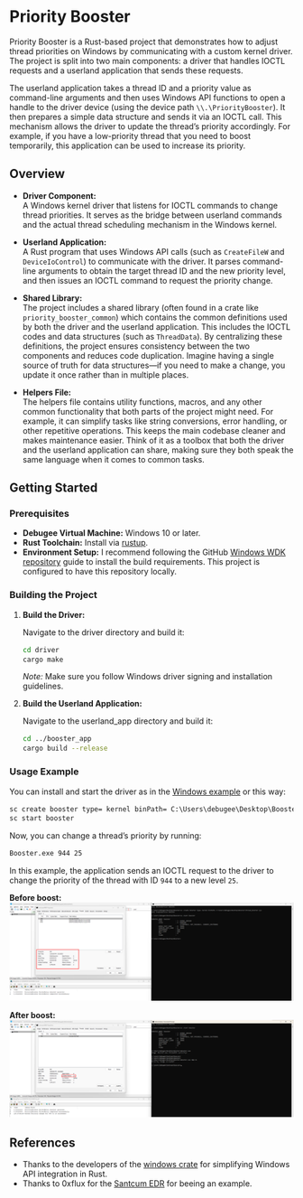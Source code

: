 # Priority Booster

Priority Booster is a Rust-based project that demonstrates how to adjust thread priorities on Windows by communicating with a custom kernel driver. The project is split into two main components: a driver that handles IOCTL requests and a userland application that sends these requests.

The userland application takes a thread ID and a priority value as command-line arguments and then uses Windows API functions to open a handle to the driver device (using the device path `\\.\PriorityBooster`). It then prepares a simple data structure and sends it via an IOCTL call. This mechanism allows the driver to update the thread’s priority accordingly. For example, if you have a low-priority thread that you need to boost temporarily, this application can be used to increase its priority.

## Overview

- **Driver Component:**  
    A Windows kernel driver that listens for IOCTL commands to change thread priorities. It serves as the bridge between userland commands and the actual thread scheduling mechanism in the Windows kernel.
    
- **Userland Application:**  
    A Rust program that uses Windows API calls (such as `CreateFileW` and `DeviceIoControl`) to communicate with the driver. It parses command-line arguments to obtain the target thread ID and the new priority level, and then issues an IOCTL command to request the priority change.
    
- **Shared Library:**  
    The project includes a shared library (often found in a crate like `priority_booster_common`) which contains the common definitions used by both the driver and the userland application. This includes the IOCTL codes and data structures (such as `ThreadData`). By centralizing these definitions, the project ensures consistency between the two components and reduces code duplication. Imagine having a single source of truth for data structures—if you need to make a change, you update it once rather than in multiple places.
    
- **Helpers File:**  
    The helpers file contains utility functions, macros, and any other common functionality that both parts of the project might need. For example, it can simplify tasks like string conversions, error handling, or other repetitive operations. This keeps the main codebase cleaner and makes maintenance easier. Think of it as a toolbox that both the driver and the userland application can share, making sure they both speak the same language when it comes to common tasks.
    

## Getting Started

### Prerequisites

- **Debugee Virtual Machine:** Windows 10 or later.
- **Rust Toolchain:** Install via [rustup](https://rustup.rs/).
- **Environment Setup:** I recommend following the GitHub [Windows WDK repository](https://github.com/microsoft/windows-drivers-rs/tree/main) guide to install the build requirements. This project is configured to have this repository locally.

### Building the Project

1. **Build the Driver:**
    
    Navigate to the driver directory and build it:
    
    ```sh
    cd driver
    cargo make
    ```
    
    _Note:_ Make sure you follow Windows driver signing and installation guidelines.
    
2. **Build the Userland Application:**
    
    Navigate to the userland_app directory and build it:
    
    ```sh
    cd ../booster_app
    cargo build --release
    ```
    

### Usage Example

You can install and start the driver as in the [Windows example](https://github.com/microsoft/windows-drivers-rs/tree/main/examples/sample-wdm-driver) or this way:

```cmd
sc create booster type= kernel binPath= C:\Users\debugee\Desktop\Booster\thread_booster.sys
sc start booster
```

Now, you can change a thread’s priority by running:

```cmd
Booster.exe 944 25
```

In this example, the application sends an IOCTL request to the driver to change the priority of the thread with ID `944` to a new level `25`.

**Before boost:**
![Before Boost](before_boost.png)

**After boost:**
![After Boost](after_boost.png)


## References

- Thanks to the developers of the [windows crate](https://github.com/microsoft/windows-rs) for simplifying Windows API integration in Rust.
- Thanks to 0xflux for the [Santcum EDR](https://github.com/microsoft/windows-rs) for beeing an example. 
